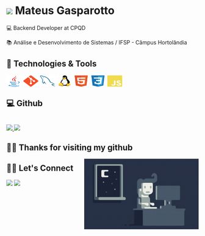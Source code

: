 # <img src="https://raw.githubusercontent.com/MartinHeinz/MartinHeinz/master/wave.gif" width="30px" /> Mateus Gasparotto 

💻 Backend Developer at CPQD

📚 Análise e Desenvolvimento de Sistemas / IFSP - Câmpus Hortolândia 

## 🔧 Technologies & Tools

<div>
    <img align="center" alt="Gasparotto-JAVA" height="30" width="40" src="https://raw.githubusercontent.com/devicons/devicon/master/icons/java/java-original.svg" />
    <img align="center" alt="Gasparotto-GIT" height="30" width="40" src="https://raw.githubusercontent.com/devicons/devicon/master/icons/git/git-original.svg" />
    <img align="center" alt="Gasparotto-MYSQL" height="30" width="40" src="https://raw.githubusercontent.com/devicons/devicon/master/icons/mysql/mysql-original.svg" />
    <img align="center" alt="Gasparotto-LINUX" height="30" width="40" src="https://raw.githubusercontent.com/devicons/devicon/master/icons/linux/linux-original.svg" />
    <img align="center" alt="Gasparotto-HTML" height="30" width="40" src="https://raw.githubusercontent.com/devicons/devicon/master/icons/html5/html5-original.svg" />
    <img align="center" alt="Gasparotto-CSS" height="30" width="40" src="https://raw.githubusercontent.com/devicons/devicon/master/icons/css3/css3-original.svg" />
    <img align="center" alt="Gasparotto-JS" height="30" width="40" src="https://raw.githubusercontent.com/devicons/devicon/master/icons/javascript/javascript-plain.svg" />
</div>

## 💻 Github

<div>
    <br />
    <a href="https://github.com/Gasparott0">
        <img height="180em" src="https://github-readme-stats.vercel.app/api?username=Gasparott0&show_icons=true&theme=tokyonight&include_all_commits=true&count_private=true" />
        <img height="180em" src="https://github-readme-stats.vercel.app/api/top-langs/?username=Gasparott0&layout=compact&langs_count=7&theme=tokyonight" />
    </a>
</div>

## 🤝🏻 Thanks for visiting my github

<img alt="Night Coding" src="https://raw.githubusercontent.com/AVS1508/AVS1508/master/assets/Night-Coding.gif" align="right"/>

## 🙋‍♀️ Let's Connect

<div>
    <a href="mailto:mtsgasparotto@gmail.com"><img src="https://img.icons8.com/bubbles/50/000000/web.png" target="_blank" /></a>
    <a href="https://www.linkedin.com/in/mateus-gasparotto/" target="_blank"><img src="https://img.icons8.com/bubbles/50/000000/linkedin.png" target="_blank" /></a>
</div>
